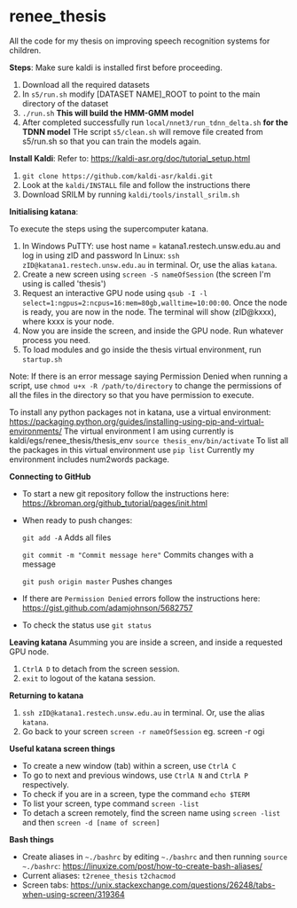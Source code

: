# renee_thesis

All the code for my thesis on improving speech recognition systems for children.

**Steps**:
Make sure kaldi is installed first before proceeding.
1.  Download all the required datasets
2.  In ```s5/run.sh``` modify [DATASET NAME]_ROOT to point to the main directory of the dataset
3.  ```./run.sh```  **This will build the HMM-GMM model**
4.  After completed successfully run ```local/nnet3/run_tdnn_delta.sh```  **for the TDNN model**
THe script ```s5/clean.sh``` will remove file created from s5/run.sh so that you can train the models again.

**Install Kaldi**:
Refer to: https://kaldi-asr.org/doc/tutorial_setup.html

1. ```git clone https://github.com/kaldi-asr/kaldi.git```
2. Look at the ```kaldi/INSTALL``` file and follow the instructions there
3. Download SRILM by running ```kaldi/tools/install_srilm.sh```

**Initialising katana**:

To execute the steps using the supercomputer katana.

1. In Windows PuTTY: use host name = katana1.restech.unsw.edu.au and log in using zID and password
   In Linux: ```ssh zID@katana1.restech.unsw.edu.au``` in terminal. Or, use the alias ```katana```.
2. Create a new screen using ```screen -S nameOfSession``` (the screen I'm using is called 'thesis')
3. Request an interactive GPU node using ```qsub -I -l select=1:ngpus=2:ncpus=16:mem=80gb,walltime=10:00:00```. Once the node is ready, you are now in the node. The terminal will show (zID@kxxx), where kxxx is your node. 
4. Now you are inside the screen, and inside the GPU node. Run whatever process you need. 
5. To load modules and go inside the thesis virtual environment, run ```startup.sh```

Note: If there is an error message saying Permission Denied when running a script, use ```chmod u+x -R /path/to/directory``` to change the permissions of all the files in the directory so that you have permission to execute. 

To install any python packages not in katana, use a virtual environment: https://packaging.python.org/guides/installing-using-pip-and-virtual-environments/
The virtual environment I am using currently is kaldi/egs/renee_thesis/thesis_env ```source thesis_env/bin/activate``` 
To list all the packages in this virtual environment use ```pip list```
Currently my environment includes num2words package.

**Connecting to GitHub**
- To start a new git repository follow the instructions here: https://kbroman.org/github_tutorial/pages/init.html
- When ready to push changes:

  ```git add -A``` Adds all files

  ```git commit -m "Commit message here"``` Commits changes with a message

  ```git push origin master``` Pushes changes

- If there are ```Permission Denied``` errors follow the instructions here: https://gist.github.com/adamjohnson/5682757
- To check the status use ```git status```

**Leaving katana**
Asumming you are inside a screen, and inside a requested GPU node. 
1. ```CtrlA D``` to detach from the screen session.
2. ```exit``` to logout of the katana session.

**Returning to katana**
1. ```ssh zID@katana1.restech.unsw.edu.au``` in terminal. Or, use the alias ```katana```.
2. Go back to your screen ```screen -r nameOfSession``` eg. screen -r ogi

**Useful katana screen things**
- To create a new window (tab) within a screen, use ```CtrlA C```
- To go to next and previous windows, use ```CtrlA N``` and ```CtrlA P``` respectively.
- To check if you are in a screen, type the command ```echo $TERM```
- To list your screen, type command ```screen -list```
- To detach a screen remotely, find the screen name using ```screen -list``` and then ```screen -d [name of screen]```

**Bash things**
- Create aliases in ```~./bashrc``` by editing ```~./bashrc``` and then running ```source ~./bashrc```: https://linuxize.com/post/how-to-create-bash-aliases/
- Current aliases: ```t2renee_thesis``` ```t2chacmod```
- Screen tabs: https://unix.stackexchange.com/questions/26248/tabs-when-using-screen/319364
